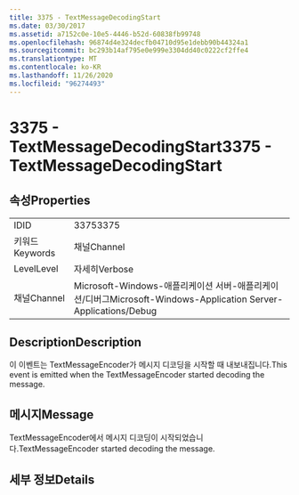 ```yaml
---
title: 3375 - TextMessageDecodingStart
ms.date: 03/30/2017
ms.assetid: a7152c0e-10e5-4446-b52d-60838fb99748
ms.openlocfilehash: 96874d4e324decfb04710d95e1debb90b44324a1
ms.sourcegitcommit: bc293b14af795e0e999e3304dd40c0222cf2ffe4
ms.translationtype: MT
ms.contentlocale: ko-KR
ms.lasthandoff: 11/26/2020
ms.locfileid: "96274493"
---
```

# <a name="3375---textmessagedecodingstart"></a><span data-ttu-id="eefe6-102">3375 - TextMessageDecodingStart</span><span class="sxs-lookup"><span data-stu-id="eefe6-102">3375 - TextMessageDecodingStart</span></span>

## <a name="properties"></a><span data-ttu-id="eefe6-103">속성</span><span class="sxs-lookup"><span data-stu-id="eefe6-103">Properties</span></span>  
  
|||  
|-|-|  
|<span data-ttu-id="eefe6-104">ID</span><span class="sxs-lookup"><span data-stu-id="eefe6-104">ID</span></span>|<span data-ttu-id="eefe6-105">3375</span><span class="sxs-lookup"><span data-stu-id="eefe6-105">3375</span></span>|  
|<span data-ttu-id="eefe6-106">키워드</span><span class="sxs-lookup"><span data-stu-id="eefe6-106">Keywords</span></span>|<span data-ttu-id="eefe6-107">채널</span><span class="sxs-lookup"><span data-stu-id="eefe6-107">Channel</span></span>|  
|<span data-ttu-id="eefe6-108">Level</span><span class="sxs-lookup"><span data-stu-id="eefe6-108">Level</span></span>|<span data-ttu-id="eefe6-109">자세히</span><span class="sxs-lookup"><span data-stu-id="eefe6-109">Verbose</span></span>|  
|<span data-ttu-id="eefe6-110">채널</span><span class="sxs-lookup"><span data-stu-id="eefe6-110">Channel</span></span>|<span data-ttu-id="eefe6-111">Microsoft-Windows-애플리케이션 서버-애플리케이션/디버그</span><span class="sxs-lookup"><span data-stu-id="eefe6-111">Microsoft-Windows-Application Server-Applications/Debug</span></span>|  
  
## <a name="description"></a><span data-ttu-id="eefe6-112">Description</span><span class="sxs-lookup"><span data-stu-id="eefe6-112">Description</span></span>  

 <span data-ttu-id="eefe6-113">이 이벤트는 TextMessageEncoder가 메시지 디코딩을 시작할 때 내보내집니다.</span><span class="sxs-lookup"><span data-stu-id="eefe6-113">This event is emitted when the TextMessageEncoder started decoding the message.</span></span>  
  
## <a name="message"></a><span data-ttu-id="eefe6-114">메시지</span><span class="sxs-lookup"><span data-stu-id="eefe6-114">Message</span></span>  

 <span data-ttu-id="eefe6-115">TextMessageEncoder에서 메시지 디코딩이 시작되었습니다.</span><span class="sxs-lookup"><span data-stu-id="eefe6-115">TextMessageEncoder started decoding the message.</span></span>  
  
## <a name="details"></a><span data-ttu-id="eefe6-116">세부 정보</span><span class="sxs-lookup"><span data-stu-id="eefe6-116">Details</span></span>
